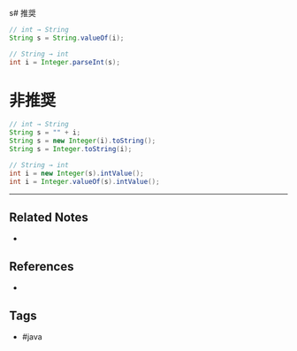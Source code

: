 s# 推奨
```java
// int → String
String s = String.valueOf(i);

// String → int
int i = Integer.parseInt(s);
```


# 非推奨
```java
// int → String
String s = "" + i;
String s = new Integer(i).toString();
String s = Integer.toString(i);

// String → int
int i = new Integer(s).intValue();
int i = Integer.valueOf(s).intValue();

```

---
## Related Notes
- 

## References
- 

## Tags
- #java 